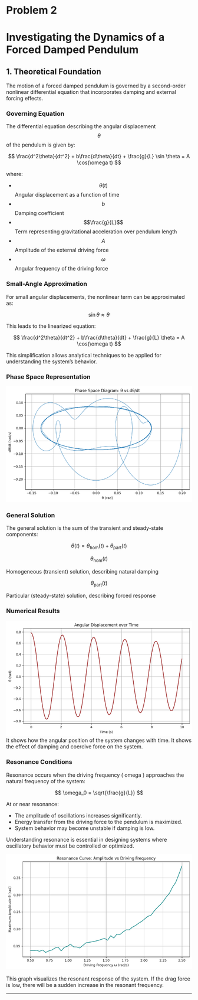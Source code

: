 # Problem 2 

# Investigating the Dynamics of a Forced Damped Pendulum

## 1. Theoretical Foundation

The motion of a forced damped pendulum is governed by a second-order nonlinear differential equation that incorporates damping and external forcing effects.

### Governing Equation

The differential equation describing the angular displacement  $$\theta$$ of the pendulum is given by:

$$
\frac{d^2\theta}{dt^2} + b\frac{d\theta}{dt} + \frac{g}{L} \sin \theta = A \cos(\omega t)
$$

where:
- $$\theta(t)$$
 Angular displacement as a function of time  
- $$b$$
 Damping coefficient  
- $$\frac{g}{L}$$
 Term representing gravitational acceleration over pendulum length  
- $$A$$
 Amplitude of the external driving force  
- $$\omega$$
 Angular frequency of the driving force


### Small-Angle Approximation

For small angular displacements, the nonlinear term can be approximated as:

$$
\sin \theta \approx \theta
$$

This leads to the linearized equation:

$$
\frac{d^2\theta}{dt^2} + b\frac{d\theta}{dt} + \frac{g}{L} \theta = A \cos(\omega t)
$$

This simplification allows analytical techniques to be applied for understanding the system’s behavior.

### Phase Space Representation
![alt text](image-23.png)

### General Solution

The general solution is the sum of the transient and steady-state components:

$$
\theta(t) = \theta_{\text{hom}}(t) + \theta_{\text{part}}(t)
$$


 $$\theta_{\text{hom}}(t)$$

 Homogeneous (transient) solution, describing natural damping  

 $$\theta_{\text{part}}(t)$$

 Particular (steady-state) solution, describing forced response
### Numerical Results
 ![alt text](image-24.png)
It shows how the angular position of the system changes with time. It shows the effect of damping and coercive force on the system.
### Resonance Conditions

Resonance occurs when the driving frequency \( omega \) approaches the natural frequency of the system:

$$
\omega_0 = \sqrt{\frac{g}{L}}
$$

At or near resonance:

- The amplitude of oscillations increases significantly.
- Energy transfer from the driving force to the pendulum is maximized.
- System behavior may become unstable if damping is low.

Understanding resonance is essential in designing systems where oscillatory behavior must be controlled or optimized.

![alt text](image-25.png) 

This graph visualizes the resonant response of the system. If the drag force is low, there will be a sudden increase in the resonant frequency.

 ---


